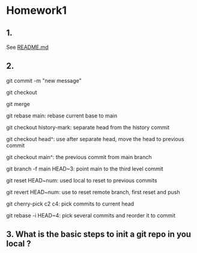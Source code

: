 # Homework1

## 1. 
See [README.md](./README.md)

## 2.
git commit -m "new message"

git checkout

git merge 

git rebase main: rebase current base to main

git checkout history-mark: separate head from the history commit

git checkout head^: use after separate head, move the head to previous commit

git checkout main^: the previous commit from main branch

git branch -f main HEAD~3: point main to the third level commit

git reset HEAD~num: used local to reset to previous commits

git revert HEAD~num: use to reset remote branch, first reset and push

git cherry-pick c2 c4: pick commits to current head

git rebase -i HEAD~4: pick several commits and reorder it to commit

## 3. What is the basic steps to init a git repo in you local ?
